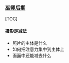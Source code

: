 

### [巫师后期](https://www.youtube.com/watch?v=YqhSoriv6-c)

[TOC]

#### 摄影是减法

+ 照片的主体是什么
+ 如何把注意力集中到主体上
+ 画面中还能减去什么